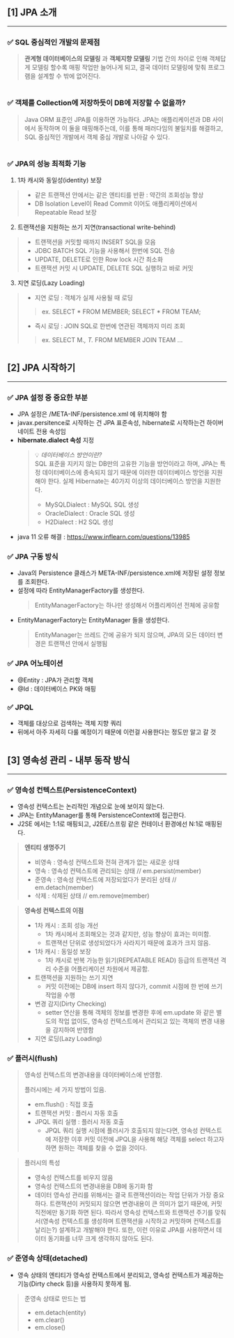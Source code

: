 
## [1] JPA 소개
---
### ✅ SQL 중심적인 개발의 문제점 
>  **관계형 데이터베이스의 모델링** 과 **객체지향 모델링** 기법 간의 차이로 인해 객체답게 모델링 할수록 매핑 작업만 늘어나게 되고, 결국 데이터 모델링에 맞춰 프로그램을 설계할 수 밖에 없어진다.

#
### ✅ 객체를 Collection에 저장하듯이 DB에 저장할 수 없을까?
> Java ORM 표준인 JPA를 이용하면 가능하다. JPA는 애플리케이션과 DB 사이에서 동작하며 이 둘을 매핑해주는데, 이를 통해 패러다임의 불일치를 해결하고, SQL 중심적인 개발에서 객체 중심 개발로 나아갈 수 있다.

#
### ✅ JPA의 성능 최적화 기능
 1. 1차 캐시와 동일성(identity) 보장
> - 같은 트랜잭션 안에서는 같은 엔티티를 반환 : 약간의 조회성능 향상
> - DB Isolation Level이 Read Commit 이어도 애플리케이션에서 Repeatable Read 보장 
 2. 트랜잭션을 지원하는 쓰기 지연(transactional write-behind)
> - 트랜잭션을 커밋할 때까지 INSERT SQL을 모음
> - JDBC BATCH SQL 기능을 사용해서 한번에 SQL 전송
> - UPDATE, DELETE로 인한 Row lock 시간 최소화
> - 트랜잭션 커밋 시 UPDATE, DELETE SQL 실행하고 바로 커밋 
 3. 지연 로딩(Lazy Loading)
> - 지연 로딩 : 객체가 실제 사용될 때 로딩
>> ex. SELECT * FROM MEMBER; SELECT * FROM TEAM;
> - 즉시 로딩 : JOIN SQL로 한번에 연관된 객체까지 미리 조회
>> ex. SELECT M.*, T.* FROM MEMBER JOIN TEAM ...

#
## [2] JPA 시작하기
---
### ✅ JPA 설정 중 중요한 부분
- JPA 설정은 /META-INF/persistence.xml 에 위치해야 함
- javax.persitence로 시작하는 건 JPA 표준속성, hibernate로 시작하는건 하이버네이트 전용 속성임
- **hibernate.dialect 속성** 지정
    > 💡 _데이터베이스 방언이란?_  
    > SQL 표준을 지키지 않는 DB만의 고유한 기능을 방언이라고 하며, JPA는 특정 데이터베이스에 종속되지 않기 때문에 이러한 데이터베이스 방언을 지원해야 한다. 실제 Hibernate는 40가지 이상의 데이터베이스 방언을 지원한다.
    > - MySQLDialect : MySQL SQL 생성
    > - OracleDialect : Oracle SQL 생성
    > - H2Dialect : H2 SQL 생성  
- java 11 오류 해결 : https://www.inflearn.com/questions/13985

### ✅ JPA 구동 방식
- Java의 Persistence 클래스가 META-INF/persistence.xml에 저장된 설정 정보를 조회한다.
- 설정에 따라 EntityManagerFactory를 생성한다.
    > EntityManagerFactory는 하나만 생성해서 어플리케이션 전체에 공유함
- EntityManagerFactory는 EntityManager 들을 생성한다.
    > EntityManager는 쓰레드 간에 공유가 되지 않으며, JPA의 모든 데이터 변경은 트랜잭션 안에서 실행됨

### ✅ JPA 어노테이션
- @Entity : JPA가 관리할 객체
- @Id : 데이터베이스 PK와 매핑 

### ✅ JPQL
- 객체를 대상으로 검색하는 객체 지향 쿼리
- 뒤에서 아주 자세히 다룰 예정이기 때문에 이런걸 사용한다는 정도만 알고 갈 것 

#
## [3] 영속성 관리 - 내부 동작 방식 
---
### ✅ 영속성 컨텍스트(PersistenceContext)
- 영속성 컨텍스트는 논리적인 개념으로 눈에 보이지 않는다.
- JPA는 EntityManager를 통해 PersistenceContext에 접근한다.
- J2SE 에서는 1:1로 매핑되고, J2EE/스프링 같은 컨테이너 환경에선 N:1로 매핑된다.
> **엔티티 생명주기**
> - 비영속 : 영속성 컨텍스트와 전혀 관계가 없는 새로운 상태 
> - 영속 : 영속성 컨텍스트에 관리되는 상태 // em.persist(member)
> - 준영속 : 영속성 컨텍스트에 저장되었다가 분리된 상태 // em.detach(member)
> - 삭제 : 삭제된 상태 // em.remove(member)

> **영속성 컨텍스트의 이점**
> - 1차 캐시 : 조회 성능 개선
>   - 1차 캐시에서 조회해오는 것과 같지만, 성능 향상이 효과는 미미함.
>   - 트랜잭션 단위로 생성되었다가 사라지기 때문에 효과가 크지 않음.
> - 1차 캐시 : 동일성 보장
>   - 1차 캐시로 반복 가능한 읽기(REPEATABLE READ) 등급의 트랜잭션 격리 수준을 어플리케이션 차원에서 제공함. 
> - 트랜잭션을 지원하는 쓰기 지연
>   - 커밋 이전에는 DB에 insert 하지 않다가, commit 시점에 한 번에 쓰기 작업을 수행
> - 변경 감지(Dirty Checking)
>   - setter 연산을 통해 객체의 정보를 변경한 후에 em.update 와 같은 별도의 작업 없이도, 영속성 컨텍스트에서 관리되고 있는 객체의 변경 내용을 감지하여 반영함
> - 지연 로딩(Lazy Loading)

### ✅ 플러시(flush)
> 영속성 컨텍스트의 변경내용을 데이터베이스에 반영함.
> 
> 플러시에는 세 가지 방법이 있음.
> - em.flush() : 직접 호출
> - 트랜잭션 커밋 : 플러시 자동 호출
> - JPQL 쿼리 실행 : 플러시 자동 호출
>   - JPQL 쿼리 실행 시점에 플러시가 호출되지 않는다면, 영속성 컨텍스트에 저장한 이후 커밋 이전에 JPQL을 사용해 해당 객체를 select 하고자 하면 원하는 객체를 찾을 수 없을 것이다. 

> 플러시의 특성
> - 영속성 컨텍스트를 비우지 않음
> - 영속성 컨텍스트의 변경내용을 DB에 동기화 함
> - 데이터 영속성 관리를 위해서는 결국 트랜잭션이라는 작업 단위가 가장 중요하다. 트랜잭션이 커밋되지 않으면 변경내용이 큰 의미가 없기 때문에, 커밋 직전에만 동기화 하면 된다. 따라서 영속성 컨텍스트와 트랜잭션 주기를 맞춰서(영속성 컨텍스트를 생성하며 트랜잭션을 시작하고 커밋하며 컨텍스트를 날리는?) 설계하고 개발해야 한다. 또한, 이런 이유로 JPA를 사용하면서 데이터 동기화를 너무 크게 생각하지 않아도 된다.

### ✅ 준영속 상태(detached)
- 영속 상태의 엔티티가 영속성 컨텍스트에서 분리되고, 영속성 컨텍스트가 제공하는 기능(Dirty check 등)을 사용하지 못하게 됨.
> 준영속 상태로 만드는 법
> - em.detach(entity)
> - em.clear()
> - em.close()

